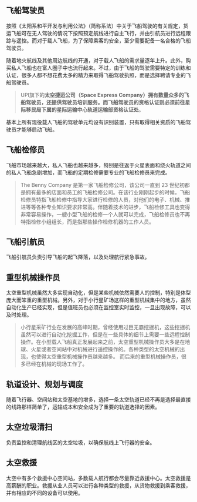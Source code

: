 ## 飞船驾驶员

按照《太阳系和平开发与利用公法》（简称系法）中关于飞船驾驶的有关规定，货运飞船可在无人驾驶的情况下按照预定航线进行自主飞行，并由引航员进行远程跟踪与遥控。而对于载人飞船，为了保障乘客的安全，至少需要配备一名合格的飞船驾驶员。

随着地火航线及其他周边航线的开通，对于载人飞船的需求量逐年上升。此外，购买私人飞船也在富人圈子中也流行起来。不过，由于飞船的驾驶需要特定的训练和认证，很多人都不想花费太多的精力来取得飞船驾驶执照，而是选择聘请专业的飞船驾驶员。

> UPI旗下的**太空捷运公司（Space Express Company）**拥有数量众多的飞船驾驶员，还提供驾驶员培训服务。而飞船驾驶员的资格认证则必须前往星际移民局下属的**星际运输中心轨道运输部资格认证处**。

基本上所有现役载人飞船的驾驶单元均设有识别装置，只有取得相关资质的飞船驾驶员才能够启动飞船。

## 飞船检修员

飞船市场越来越大，私人飞船也越来越多，特别是往返于火星表面和绕火轨道之间的私人飞船急剧增加，而飞船的定期检修需要专业的飞船检修员来完成。

> The Benny Company 是第一家飞船检修公司，该公司一直到 23 世纪初都是拥有最多的店面和员工的飞船检修公司。在该行业刚刚起步的时候，飞船检修员特指飞船检修中指导大家进行检修的人员，对他们的电子、机械、推进等等各种专业知识要求非常高。伴随着技术的进步，飞船检修工具也变得非常容易操作，一艘小型飞船的检修一个人就可以完成，飞船检修员也不再特指检修小组组长，而是指那些操作检修机器的工作人员。


## 飞船引航员

飞船引航员负责引导飞船的起飞降落，以及处理航行紧急事故。

## 重型机械操作员

太空重型机械虽然大多实现自动化，但是某些机械依然需要人的控制，特别是体型庞大而笨重的重型机械。另外，对于小行星矿场这样的重型机械集中的地方，虽然自动化生产已经实现，但是值班员也必须在监控室实时监控，一旦出现故障，可以及时处理。

> 小行星采矿行业在发展的高峰时期，曾经使用过巨无霸挖掘机，这些挖掘机虽然可以进行自动化挖掘工作，但是在一些具体的细节上需要一些远程控制操作。在小型载人飞船真正发展起来之前，太空重型机械操作员大多是在地球、火星或者空间站中对机械进行遥控操作的。各种类型的太空机械的出现，也使得太空重型机械操作员越来越多。
> 而后来的重型机械操作员，很多已经在机械的现场工作了。


## 轨道设计、规划与调度

随着飞行器、空间站和太空基地的增多，选择一条太空轨道已经不再是选择最直接的线路那样简单了，运输成本和安全成为了重要的轨道选择的因素。

## 太空垃圾清扫

负责监控和清理航线区的太空垃圾，以确保航线上飞行器的安全。

## 太空救援

太空中有多个救援中心空间站，多数载人航行都会尽量靠近救援中心。太空救援是高薪酬的职业。救援从业人员可以进行各种类型的救援，从货物救援到乘客救援，并有相应的不同的设备可以使用。


